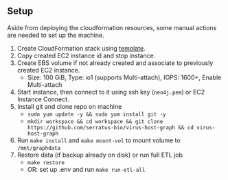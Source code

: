 ## Setup

Aside from deploying the cloudformation resources, some manual actions are needed to set up the machine.

1. Create CloudFormation stack using [template](./cloudformation/neo4j-community.template.yaml).
1. Copy created EC2 instance id and stop instance.
1. Create EBS volume if not already created and associate to previously created EC2 instance.
   - Size: 100 GiB, Type: io1 (supports Multi-attach), IOPS: 1600+, Enable Multi-attach
1. Start instance, then connect to it using ssh key (`neo4j.pem`) or EC2 Instance Connect.
1. Install git and clone repo on machine
   - `sudo yum update -y && sudo yum install git -y`
   - `mkdir workspace && cd workspace && git clone https://github.com/serratus-bio/virus-host-graph && cd virus-host-graph`
1. Run `make install` and `make mount-vol` to mount volume to `/mnt/graphdata`
1. Restore data (if backup already on disk) or run full ETL job
   - `make restore`
   - OR: set up .env and run `make run-etl-all`
